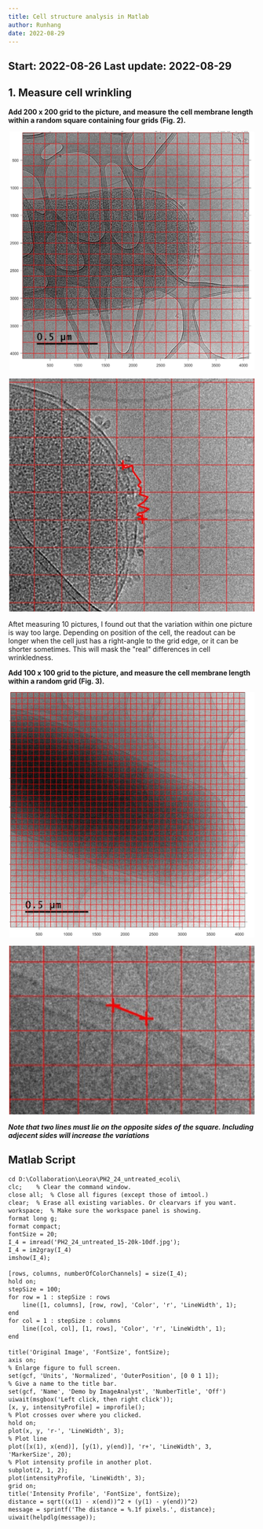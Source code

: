 ```yaml
---
title: Cell structure analysis in Matlab
author: Runhang
date: 2022-08-29
---
```


**Start: 2022-08-26**
**Last update: 2022-08-29**
---


## 1. Measure cell wrinkling 

**Add 200 x 200 grid to the picture, and measure the cell membrane length within a random square containing four grids (Fig. 2).** 

<p align="center">
  <img src="./pics/wrinkle_fig1.jpg" width="500" title="200 x 200 grid">
</p>


<p align="center">
  <img src="./pics/wrinkle_fig2.jpg" width="500" title="Length within four grids">
</p>


Aftet measuring 10 pictures, I found out that the variation within one picture is way too large. Depending on position of the cell, the readout can be longer when the cell just has a right-angle to the grid edge, or it can be shorter sometimes. This will mask the "real" differences in cell wrinkledness.   
 
 
 **Add 100 x 100 grid to the picture, and measure the cell membrane length within a random grid (Fig. 3).** 

 
 <p align="center">
  <img src="./pics/stepsize100_fig2.jpg" width="500" title="100 x 100 grid">
</p>


<p align="center">
  <img src="./pics/stepsize100_fig1.jpg" width="500" title="Measure membrane length inside one grid">
</p>

***Note that two lines must lie on the opposite sides of the square. Including adjecent sides will increase the variations***


 
 
 
## Matlab Script  

```
cd D:\Collaboration\Leora\PH2_24_untreated_ecoli\
clc;    % Clear the command window.
close all;  % Close all figures (except those of imtool.)
clear;  % Erase all existing variables. Or clearvars if you want.
workspace;  % Make sure the workspace panel is showing.
format long g;
format compact;
fontSize = 20;
I_4 = imread('PH2_24_untreated_15-20k-10df.jpg');
I_4 = im2gray(I_4)
imshow(I_4);

[rows, columns, numberOfColorChannels] = size(I_4);
hold on;
stepSize = 100;
for row = 1 : stepSize : rows
    line([1, columns], [row, row], 'Color', 'r', 'LineWidth', 1);
end
for col = 1 : stepSize : columns
    line([col, col], [1, rows], 'Color', 'r', 'LineWidth', 1);
end

title('Original Image', 'FontSize', fontSize);
axis on;
% Enlarge figure to full screen.
set(gcf, 'Units', 'Normalized', 'OuterPosition', [0 0 1 1]);
% Give a name to the title bar.
set(gcf, 'Name', 'Demo by ImageAnalyst', 'NumberTitle', 'Off')
uiwait(msgbox('Left click, then right click'));
[x, y, intensityProfile] = improfile();
% Plot crosses over where you clicked.
hold on;
plot(x, y, 'r-', 'LineWidth', 3);
% Plot line
plot([x(1), x(end)], [y(1), y(end)], 'r+', 'LineWidth', 3, 'MarkerSize', 20);
% Plot intensity profile in another plot.
subplot(2, 1, 2);
plot(intensityProfile, 'LineWidth', 3);
grid on;
title('Intensity Profile', 'FontSize', fontSize);
distance = sqrt((x(1) - x(end))^2 + (y(1) - y(end))^2)
message = sprintf('The distance = %.1f pixels.', distance);
uiwait(helpdlg(message));

```

